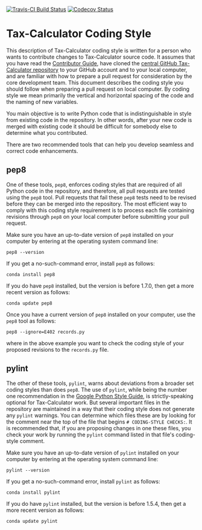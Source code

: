 [![Travis-CI Build Status](https://travis-ci.org/open-source-economics/Tax-Calculator.svg?branch=master)](https://travis-ci.org/open-source-economics/Tax-Calculator)
[![Codecov Status](https://codecov.io/github/open-source-economics/Tax-Calculator/coverage.svg?precision=2)](https://codecov.io/github/open-source-economics/Tax-Calculator)

Tax-Calculator Coding Style
===========================

This description of Tax-Calculator coding style is written for a
person who wants to contribute changes to Tax-Calculator source code.
It assumes that you have read the [Contributor
Guide](http://taxcalc.readthedocs.io/en/latest/contributor_guide.html),
have cloned the [central GitHub Tax-Calculator
repository](https://github.com/open-source-economics/Tax-Calculator)
to your GitHub account and to your local computer, and are familiar
with how to prepare a pull request for consideration by the core
development team.  This document describes the coding style you should
follow when preparing a pull request on local computer.  By coding
style we mean primarily the vertical and horizontal spacing of the
code and the naming of new variables.

You main objective is to write Python code that is indistinguishable
in style from existing code in the repository.  In other words, after
your new code is merged with existing code it should be difficult for
somebody else to determine what you contributed.

There are two recommended tools that can help you develop seamless and
correct code enhancements.

pep8
----

One of these tools, `pep8`, enforces coding styles that are required
of all Python code in the repository, and therefore, all pull requests
are tested using the `pep8` tool.  Pull requests that fail these
`pep8` tests need to be revised before they can be merged into the
repository.  The most efficient way to comply with this coding style
requirement is to process each file containing revisions through
`pep8` on your local computer before submitting your pull request.

Make sure you have an up-to-date version of `pep8` installed on your
computer by entering at the operating system command line:
```
pep8 --version
```
If you get a no-such-command error, install `pep8` as follows:
```
conda install pep8
```
If you do have `pep8` installed, but the version is before 1.7.0,
then get a more recent version as follows:
```
conda update pep8
```
Once you have a current version of `pep8` installed on your computer,
use the `pep8` tool as follows:
```
pep8 --ignore=E402 records.py
```
where in the above example you want to check the coding style of your
proposed revisions to the `records.py` file.

pylint
------

The other of these tools, `pylint`, warns about deviations from a
broader set coding styles than does `pep8`.  The use of `pylint`,
while being the number one recommendation in the [Google Python Style
Guide](https://google.github.io/styleguide/pyguide.html), is
strictly-speaking optional for Tax-Calculator work.  But several
important files in the repository are maintained in a way that their
coding style does not generate any `pylint` warnings.  You can
determine which files these are by looking for the comment near the
top of the file that begins `# CODING-STYLE CHECKS:`.  It is
recommended that, if you are proposing changes in one these files, you
check your work by running the `pylint` command listed in that file's
coding-style comment.

Make sure you have an up-to-date version of `pylint` installed on your
computer by entering at the operating system command line:
```
pylint --version
```
If you get a no-such-command error, install `pylint` as follows:
```
conda install pylint
```
If you do have `pylint` installed, but the version is before 1.5.4,
then get a more recent version as follows:
```
conda update pylint
```
